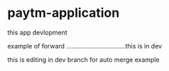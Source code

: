# paytm-application
this app devlopment


example of forward .................................this is in dev

this is editing in dev branch for auto merge example
